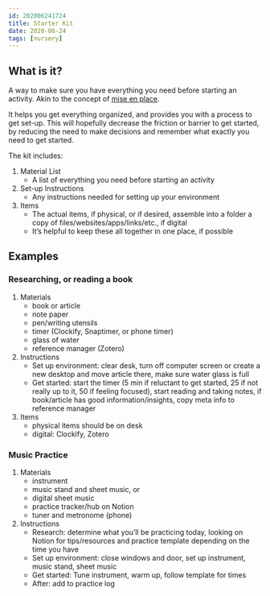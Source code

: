 ```yaml
---
id: 202006241724
title: Starter Kit
date: 2020-06-24
tags: [nursery]
---
```

## What is it?
A way to make sure you have everything you need before starting an activity. Akin to the concept of [mise en place](https://en.wikipedia.org/wiki/Mise_en_place).

It helps you get everything organized, and provides you with a process to get set-up. This will hopefully decrease the friction or barrier to get started, by reducing the need to make decisions and remember what exactly you need to get started.

The kit includes:
1. Material List
    - A list of everything you need before starting an activity
2. Set-up Instructions
    - Any instructions needed for setting up your environment
3. Items
    - The actual items, if physical, or if desired, assemble into a folder a copy of files/websites/apps/links/etc., if digital
    - It’s helpful to keep these all together in one place, if possible

## Examples
### Researching, or reading a book
1. Materials
    - book or article
    - note paper
    - pen/writing utensils
    - timer (Clockify, Snaptimer, or phone timer)
    - glass of water
    - reference manager (Zotero)
2. Instructions
    - Set up environment: clear desk, turn off computer screen or create a new desktop and move article there, make sure water glass is full
    - Get started: start the timer (5 min if reluctant to get started, 25 if not really up to it, 50 if feeling focused), start reading and taking notes, if book/article has good information/insights, copy meta info to reference manager
3. Items
    - physical items should be on desk
    - digital: Clockify, Zotero

### Music Practice
1. Materials
    - instrument
    - music stand and sheet music, or
    - digital sheet music
    - practice tracker/hub on Notion
    - tuner and metronome (phone)
 2. Instructions
     - Research: determine what you’ll be practicing today, looking on Notion for tips/resources and practice template depending on the time you have
     - Set up environment: close windows and door, set up instrument, music stand, sheet music
     - Get started: Tune instrument, warm up, follow template for times
     - After: add to practice log